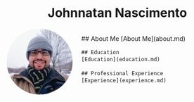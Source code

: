 <!-- Add a div to contain the title and apply CSS for centering -->
<div style="text-align: center;">
  <h1>Johnnatan Nascimento</h1>
</div>

<!-- Use a wrapper div to position the photo and text -->
<div style="display: flex; align-items: center;">

  <!-- Add the main content on the left -->
  <div>
    <!-- Add style attribute to apply rounded border -->
    <img src="profilephoto.jpg" alt="Profile Photo" style="border-radius: 50%; width: 150px; height: 150px;">
  </div>

  <div style="margin-left: 20px;">
    ## About Me
    [About Me](about.md)

    ## Education
    [Education](education.md)

    ## Professional Experience
    [Experience](experience.md)
  </div>

</div>
